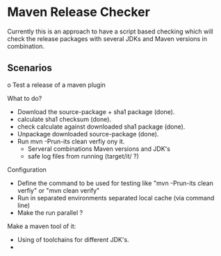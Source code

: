 Maven Release Checker
=====================

Currently this is an approach to have a script based 
checking which will check the release packages with
several JDKs and Maven versions in combination.

Scenarios
---------

 o Test a release of a maven plugin


   What to do?

 * Download the source-package + sha1 package (done).
 * calculate sha1 checksum (done).
 * check calculate against downloaded sha1 package (done).
 * Unpackage downloaded source-package (done).
 * Run mvn -Prun-its clean verfiy ony it.
   * Serveral combinations Maven versions and JDK's
   * safe log files from running (target/it/ ?)


Configuration
 * Define the command to be used for testing like "mvn -Prun-its clean verfiy"
   or "mvn clean verify"
 * Run in separated environments separated local cache (via command line)
 * Make the run parallel ?

Make a maven tool of it:
 * Using of toolchains for different JDK's.
 * 
